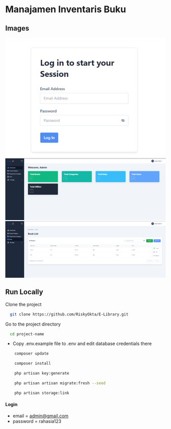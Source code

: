 # Manajamen Inventaris Buku

## Images

![preview img](/preview1.png)
![preview img](/preview2.png)
![preview img](/preview3.png)

## Run Locally

Clone the project

```bash
  git clone https://github.com/RiskyOkta/E-Library.git
```

Go to the project directory

```bash
  cd project-name
```

-   Copy .env.example file to .env and edit database credentials there

```bash
    composer update
```

```bash
    composer install
```

```bash
    php artisan key:generate
```

```bash
    php artisan artisan migrate:fresh --seed
```

```bash
    php artisan storage:link
```

#### Login

-   email = admin@gmail.com
-   password = rahasia123
